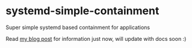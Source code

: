 # systemd-simple-containment
Super simple systemd based containment for applications

Read [my blog post](http://words.yuvi.in/post/systemd-simple-containment/) for information just now, will update with docs soon :)
